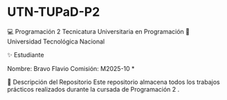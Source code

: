 # UTN-TUPaD-P2

💻 Programación 2
Tecnicatura Universitaria en Programación
📍 Universidad Tecnológica Nacional

✨ Estudiante

Nombre: Bravo Flavio
Comisión: M2025-10 *

📂 Descripción del Repositorio
Este repositorio almacena todos los trabajos prácticos realizados durante la cursada de Programación 2 . 

